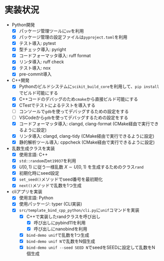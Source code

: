 # 実装状況

- Python開発
    - [x] パッケージ管理ツールに`uv`を利用
    - [x] パッケージ管理の設定ファイルは`pyproject.toml`を利用
    - [x] テスト導入: pytest
    - [x] 型チェック導入: pyright
    - [x] コードフォーマッタ導入: ruff format
    - [x] リンタ導入: ruff check
    - [x] テスト導入: nox
    - [x] pre-commit導入
- C++開発
    - [x] Pythonのビルドシステムに`scikit_build_core`を利用して、`pip install`でビルド可能にする
    - [x] C++コードのデバッグのため`cmake`から直接ビルド可能にする
    - [x] CTestでテストによるテストを導入する
    - [ ] コンソールで`gdb`を使ってデバッグするための設定をする
    - [ ] VSCodeから`gdb`を使ってデバッグするための設定をする
    - [x] コードフォーマッタ導入: clangd, clang-format (CMake経由で実行できるように設定)
    - [x] リンタ導入: clangd, clang-tidy (CMake経由で実行できるように設定)
    - [x] 静的解析ツール導入: cppcheck (CMake経由で実行できるように設定)
- 乱数生成クラスを実装
    - [x] 使用言語: C++
    - [x] `std::random`の`mt19937`を利用
    - [x] $U[0,1)$ に従う一様乱数 $X \sim U[0,1)$ を生成するためのクラス`rand`
    - [x] 初期化時にseed設定
    - [x] `set_seed()`メソッドでseed番号を最初期化
    - [x] `next()`メソッドで乱数を1つ生成
- cliアプリを実装
    - [x] 使用言語: Python
    - [x] 使用パッケージ: typer (CLI実装)
    - [x] `src/template_bind_cpp_python/cli.py`に`unif`コマンドを実装
        - [x] C++で実装したrandクラスを呼び出し
            - [x] 呼び出しにpybind11を利用
            - [x] 呼び出しにnanobindを利用
        - [x] `bind-demo unif`で乱数を1つ生成
        - [x] `bind-demo unif N`で乱数をN個生成
        - [x] `bind-demo unif --seed SEED N`でseedをSEEDに設定して乱数をN個生成
